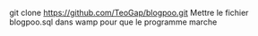 
git clone https://github.com/TeoGap/blogpoo.git
Mettre le fichier blogpoo.sql dans wamp pour que le programme marche

